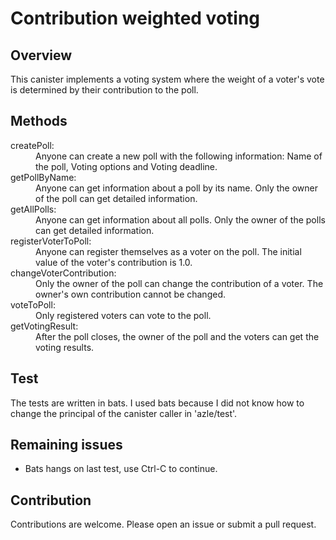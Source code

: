 # Contribution weighted voting

## Overview

This canister implements a voting system where the weight of a voter's vote is determined by their contribution to the poll.

## Methods

<dl>
    <dt>createPoll:</dt>
    <dd>Anyone can create a new poll with the following information: Name of the poll, Voting options and Voting deadline.</dd>
    <dt>getPollByName:</dt>
    <dd>Anyone can get information about a poll by its name. Only the owner of the poll can get detailed information.</dd>
    <dt>getAllPolls:</dt>
    <dd>Anyone can get information about all polls. Only the owner of the polls can get detailed information.</dd>
    <dt>registerVoterToPoll:</dt>
    <dd>Anyone can register themselves as a voter on the poll. The initial value of the voter's contribution is 1.0.</dd>
    <dt>changeVoterContribution:</dt>
    <dd>Only the owner of the poll can change the contribution of a voter. The owner's own contribution cannot be changed.</dd>
    <dt>voteToPoll:</dt>
    <dd>Only registered voters can vote to the poll.</dd>
    <dt>getVotingResult:</dt>
    <dd>After the poll closes, the owner of the poll and the voters can get the voting results.</dd>
</dl>

## Test

The tests are written in bats.  I used bats because I did not know how to change the principal of the canister caller in 'azle/test'.

## Remaining issues

* Bats hangs on last test, use Ctrl-C to continue.

## Contribution

Contributions are welcome. Please open an issue or submit a pull request.
